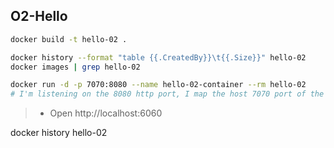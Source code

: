 ## O2-Hello

```bash
docker build -t hello-02 .

docker history --format "table {{.CreatedBy}}\t{{.Size}}" hello-02
docker images | grep hello-02

docker run -d -p 7070:8080 --name hello-02-container --rm hello-02
# I'm listening on the 8080 http port, I map the host 7070 port of the host on the container port
```
> - Open http://localhost:6060


docker history hello-02